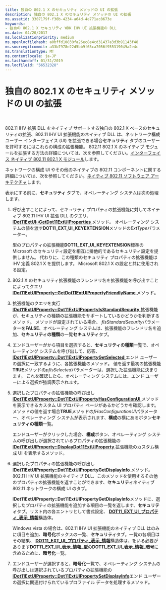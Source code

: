 ```yaml
---
title: 独自の 802.1 X のセキュリティ メソッドの UI の拡張
description: 独自の 802.1 X のセキュリティ メソッドの UI の拡張
ms.assetid: 3307179f-f30b-4234-a64d-4e771ac8673e
keywords:
- 独自の 802.1 X セキュリティ WDK IHV UI 拡張機能の DLL
ms.date: 04/20/2017
ms.localizationpriority: medium
ms.openlocfilehash: a0bffd10830fa26ec8e4cd31437a3d3b91143f48
ms.sourcegitcommit: a33b7978e22d5bb9f65ca7056f955319049a2e4c
ms.translationtype: MT
ms.contentlocale: ja-JP
ms.lasthandoff: 01/31/2019
ms.locfileid: "56532328"
---
```

# <a name="extending-the-ui-for-proprietary-8021x-security-methods"></a>独自の 802.1 X のセキュリティ メソッドの UI の拡張




 

802.11 IHV 拡張 DLL をネイティブ サポートする独自の 802.1 X ベースのセキュリティの拡張、802.11 IHV UI 拡張機能のネイティブ DLL は、ネットワーク構成ユーザー インターフェイス (UI) を拡張できる場合**セキュリティ** タブのユーザーを許可するにはこれらの構成の拡張機能。 802.11 802.1 X のネイティブ モジュールを拡張する方法の詳細については、次を参照してください。[インターフェイス ネイティブ 802.11 802.1 X モジュール](interface-to-the-native-802-11-802-1x-module.md)します。

ネットワークの構成 UI やその他のネイティブの 802.11 コンポーネントに関する詳細については、次を参照してください。[ネイティブ 802.11 ソフトウェア アーキテクチャ](native-802-11-software-architecture.md)します。

表示にする前に、**セキュリティ** タブで、オペレーティング システムは次の処理します。

1.  呼び出すことによって、セキュリティ プロパティの拡張機能に対してネイティブ 802.11 IHV UI 拡張 DLL のクエリ、 [ **IDot11ExtUI::GetDot11ExtUIProperties** ](https://msdn.microsoft.com/library/windows/hardware/ff553776)メソッド。 オペレーティング システムの値を渡す**DOT11\_EXT\_UI\_KEYEXTENSION**メソッドの*ExtType*パラメーター。

    型のプロパティの拡張機能**DOT11\_EXT\_UI\_KEYEXTENSION**標準の Microsoft のセキュリティ設定を相互に排他的であるセキュリティ設定を提供しません。 代わりに、この種類のセキュリティ プロパティの拡張機能は IHV 定義 802.1 X を提供します。 Microsoft 802.1 X の設定と共に使用される設定。

2.  802.1 X のセキュリティ拡張機能のフレンドリ名を拡張機能を呼び出すことによってクエリ[ **IDot11ExtUIProperty::GetDot11ExtUIPropertyFriendlyName** ](https://msdn.microsoft.com/library/windows/hardware/ff553768)メソッド。

3.  拡張機能のクエリを実行[ **IDot11ExtUIProperty::Dot11ExtUIPropertyIsStandardSecurity** ](https://msdn.microsoft.com/library/windows/hardware/ff553760)拡張機能が、セキュリティの種類の拡張機能をサポートしているかどうかを判断するメソッド。 メソッドが設定されている場合、 *fIsStandardSecurity*パラメーターを**FALSE**、オペレーティング システムは、拡張機能のフレンドリ名を追加、**セキュリティの種類**の一覧**セキュリティ**タブ。

4.  エンドユーザーがから項目を選択すると、**セキュリティの種類**一覧で、オペレーティング システムを呼び出して、応答、 [ **IDot11ExtUIProperty::Dot11ExtUIPropertyGetSelected** ](https://msdn.microsoft.com/library/windows/hardware/ff553753)エンド ユーザーの選択に一致するように、各拡張機能のメソッド。 値を返す最初の拡張機能**TRUE**メソッドの*pfIsSelected*パラメーターは、選択した拡張機能に決まります。 これを確認したら、オペレーティング システムには、エンド ユーザーによる選択が強調表示されます。

5.  選択したプロパティの拡張機能の呼び出し[ **IDot11ExtUIProperty::Dot11ExtUIPropertyHasConfigurationUI** ](https://msdn.microsoft.com/library/windows/hardware/ff553756)メソッドを表示できるカスタム UI プロパティ ページがあるかどうかを確認します。 メソッドの値を返す場合**TRUE**メソッドの*fHasConfigurationUI*パラメーター、オペレーティング システムが表示されます、**構成**の横にあるボタン**セキュリティの種類**一覧。

    エンドユーザーがクリックした場合、**構成**ボタン、オペレーティング システムの呼び出しが選択されているプロパティの拡張機能の[ **IDot11ExtUIProperty::DisplayDot11ExtUIProperty** ](https://msdn.microsoft.com/library/windows/hardware/ff553749)拡張機能のカスタム構成 UI を表示するメソッド。

6.  選択したプロパティの拡張機能の呼び出し[ **IDot11ExtUIProperty::Dot11ExtUIPropertyGetDisplayInfo** ](https://msdn.microsoft.com/library/windows/hardware/ff553752)メソッド。 802.11 IHV UI 拡張機能のネイティブ DLL、このメソッドを使用するその他のプロパティの拡張機能を返すことができます、**セキュリティ**ネイティブ 802.11 ネットワークの構成 UI のタブ。

    **IDot11ExtUIProperty::Dot11ExtUIPropertyGetDisplayInfo**メソッドに、選択したプロパティの拡張機能を追加する項目の一覧を返します、**セキュリティ**タブ。リスト内の各エントリとして書式設定、 [ **DOT11\_EXT\_UI\_プロパティ\_表示\_情報**](https://msdn.microsoft.com/library/windows/hardware/ff548637)構造体。

    Windows vista の場合は、802.11 IHV UI 拡張機能のネイティブ DLL はのみに項目を追加、**暗号化**ボックスの一覧、**セキュリティ**タブ。一覧の各項目はその結果、 [ **DOT11\_EXT\_UI\_プロパティ\_表示\_情報**](https://msdn.microsoft.com/library/windows/hardware/ff548637)構造体は、をいる必要があります**DOT11\_EXT\_UI\_表示\_情報\_型**の**DOT11\_EXT\_UI\_表示\_情報\_暗号**に含めるために、**暗号化**一覧。

7.  エンドユーザーが選択すると、**暗号化**一覧で、オペレーティング システムの呼び出しは選択されているプロパティの拡張機能の[ **IDot11ExtUIProperty::Dot11ExtUIPropertySetDisplayInfo**](https://msdn.microsoft.com/library/windows/hardware/ff553763)エンド ユーザーの選択に関連付けられているプロファイル データを処理するメソッド。

 

 





